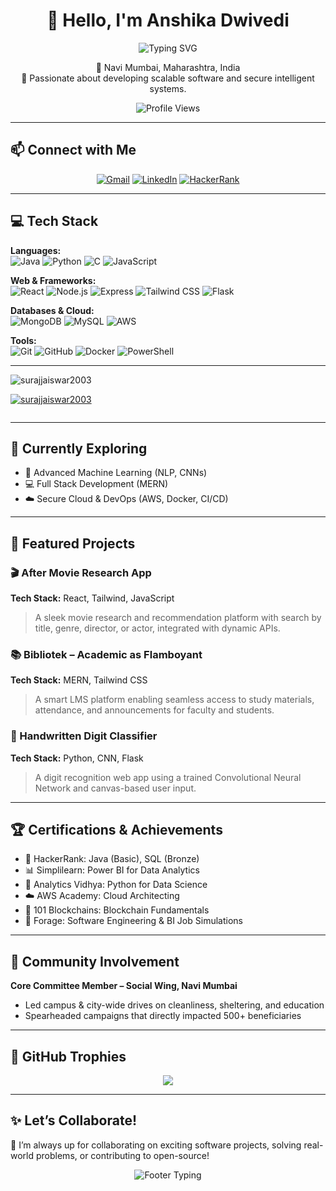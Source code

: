 <h1 align="center">👋 Hello, I'm Anshika Dwivedi</h1>

<p align="center">
  <img src="https://readme-typing-svg.demolab.com?font=Fira+Code&size=22&pause=1000&color=007ACC&center=true&vCenter=true&width=600&lines=Computer+Engineering+(Data+Sciences)+Undergrad;Software+Developer+%7C+ML+%7C+Cybersecurity+%7C+Full+Stack;Driven+by+Curiosity%2C+Innovation+%26+Impact;Open+to+Collaboration+%26+Learning+Opportunities" alt="Typing SVG" />
</p>

<p align="center">
  📍 Navi Mumbai, Maharashtra, India <br>
  💼 Passionate about developing scalable software and secure intelligent systems.
</p>

<p align="center">
  <img src="https://komarev.com/ghpvc/?username=anshikadwivedi21&label=Profile%20views&color=0e75b6&style=flat" alt="Profile Views" />
</p>

---

## 📫 Connect with Me

<p align="center">
  <a href="mailto:anshikadwivedi2004@gmail.com"><img src="https://img.shields.io/badge/Gmail-D14836?style=flat-square&logo=gmail&logoColor=white" alt="Gmail"/></a>
  <a href="https://linkedin.com/in/anshika-dwivedi-319b75220"><img src="https://img.shields.io/badge/LinkedIn-0A66C2?style=flat-square&logo=linkedin&logoColor=white" alt="LinkedIn"/></a>
  <a href="https://hackerrank.com/anshikadwivedi21"><img src="https://img.shields.io/badge/HackerRank-2EC866?style=flat-square&logo=HackerRank&logoColor=white" alt="HackerRank"/></a>
</p>

---

## 💻 Tech Stack

**Languages:**  
![Java](https://img.shields.io/badge/Java-007396?style=flat&logo=java&logoColor=white)
![Python](https://img.shields.io/badge/Python-3776AB?style=flat&logo=python&logoColor=white)
![C](https://img.shields.io/badge/C-00599C?style=flat&logo=c&logoColor=white)
![JavaScript](https://img.shields.io/badge/JavaScript-F7DF1E?style=flat&logo=javascript&logoColor=black)

**Web & Frameworks:**  
![React](https://img.shields.io/badge/React-20232A?style=flat&logo=react&logoColor=61DAFB)
![Node.js](https://img.shields.io/badge/Node.js-339933?style=flat&logo=node.js&logoColor=white)
![Express](https://img.shields.io/badge/Express.js-404D59?style=flat&logo=express&logoColor=white)
![Tailwind CSS](https://img.shields.io/badge/Tailwind-38B2AC?style=flat&logo=tailwind-css&logoColor=white)
![Flask](https://img.shields.io/badge/Flask-000000?style=flat&logo=flask&logoColor=white)

**Databases & Cloud:**  
![MongoDB](https://img.shields.io/badge/MongoDB-47A248?style=flat&logo=mongodb&logoColor=white)
![MySQL](https://img.shields.io/badge/MySQL-00758F?style=flat&logo=mysql&logoColor=white)
![AWS](https://img.shields.io/badge/AWS-232F3E?style=flat&logo=amazon-aws&logoColor=white)

**Tools:**  
![Git](https://img.shields.io/badge/Git-F05032?style=flat&logo=git&logoColor=white)
![GitHub](https://img.shields.io/badge/GitHub-181717?style=flat&logo=github&logoColor=white)
![Docker](https://img.shields.io/badge/Docker-2496ED?style=flat&logo=docker&logoColor=white)
![PowerShell](https://img.shields.io/badge/PowerShell-5391FE?style=flat&logo=powershell&logoColor=white)

---
<p align="left"> <img src="https://komarev.com/ghpvc/?username=surajjaiswar2003&label=Profile%20views&color=0e75b6&style=flat" alt="surajjaiswar2003" /> </p>

<p align="left"> <a href="https://github.com/ryo-ma/github-profile-trophy"><img src="https://github-profile-trophy.vercel.app/?username=surajjaiswar2003" alt="surajjaiswar2003" /></a> </p>

<p align="left"> <a href="https://twitter.com/" target="blank"><img src="https://img.shields.io/twitter/follow/?logo=twitter&style=for-the-badge" alt="" /></a> </p>

 ---

## 🧠 Currently Exploring

- 🤖 Advanced Machine Learning (NLP, CNNs)
- 💻 Full Stack Development (MERN)
- ☁️ Secure Cloud & DevOps (AWS, Docker, CI/CD)

---

## 📂 Featured Projects

### 🎬 After Movie Research App  
**Tech Stack:** React, Tailwind, JavaScript  
> A sleek movie research and recommendation platform with search by title, genre, director, or actor, integrated with dynamic APIs.

### 📚 Bibliotek – Academic as Flamboyant  
**Tech Stack:** MERN, Tailwind CSS  
> A smart LMS platform enabling seamless access to study materials, attendance, and announcements for faculty and students.

### 🔢 Handwritten Digit Classifier  
**Tech Stack:** Python, CNN, Flask  
> A digit recognition web app using a trained Convolutional Neural Network and canvas-based user input.

---

## 🏆 Certifications & Achievements

- 🥇 HackerRank: Java (Basic), SQL (Bronze)
- 📊 Simplilearn: Power BI for Data Analytics  
- 🧠 Analytics Vidhya: Python for Data Science  
- ☁️ AWS Academy: Cloud Architecting  
- 🔗 101 Blockchains: Blockchain Fundamentals  
- 💼 Forage: Software Engineering & BI Job Simulations  

---

## 🤝 Community Involvement

**Core Committee Member – Social Wing, Navi Mumbai**  
- Led campus & city-wide drives on cleanliness, sheltering, and education  
- Spearheaded campaigns that directly impacted 500+ beneficiaries

---



## 🏅 GitHub Trophies

<p align="center">
  <img src="https://github-profile-trophy.vercel.app/?username=anshikadwivedi21&theme=flat&no-frame=true&margin-w=10&row=1&column=6" />
</p>

---

## ✨ Let’s Collaborate!

💬 I’m always up for collaborating on exciting software projects, solving real-world problems, or contributing to open-source!

<p align="center">
  <img src="https://readme-typing-svg.demolab.com?font=Fira+Code&size=22&pause=1000&color=2F80ED&center=true&vCenter=true&width=500&lines=Let's+Build+Something+Amazing+Together!;Drop+a+Message+Anytime!+%F0%9F%93%A2" alt="Footer Typing" />
</p>
